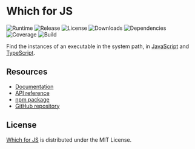 # Which for JS
![Runtime](https://img.shields.io/badge/node-%3E%3D10.13-brightgreen.svg) ![Release](https://img.shields.io/npm/v/@cedx/which.svg) ![License](https://img.shields.io/npm/l/@cedx/which.svg) ![Downloads](https://img.shields.io/npm/dt/@cedx/which.svg) ![Dependencies](https://david-dm.org/cedx/which.js.svg) ![Coverage](https://coveralls.io/repos/github/cedx/which.js/badge.svg) ![Build](https://travis-ci.com/cedx/which.js.svg)

Find the instances of an executable in the system path, in [JavaScript](https://developer.mozilla.org/en-US/docs/Web/JavaScript) and [TypeScript](https://www.typescriptlang.org).

## Resources
- [Documentation](https://dev.belin.io/which.js)
- [API reference](https://dev.belin.io/which.js/api)
- [npm package](https://www.npmjs.com/package/@cedx/which)
- [GitHub repository](https://github.com/cedx/which.js)

## License
[Which for JS](https://dev.belin.io/which.js) is distributed under the MIT License.
